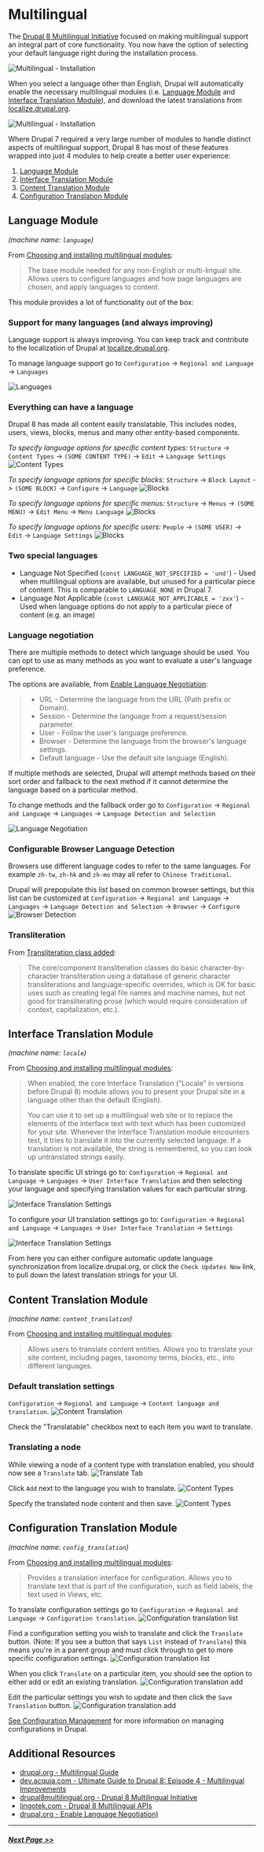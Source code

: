 # Multilingual

The [Drupal 8 Multilingual Initiative](http://www.drupal8multilingual.org/) focused on making multilingual support an integral part of core functionality. You now have the option of selecting
your default language right during the installation process.

![Multilingual - Installation](images/multilingual-install-1.png "Multilingual - Installation")

When you select a language other than English, Drupal will automatically enable the necessary multilingual modules (i.e. [Language Module](#language-module) and [Interface Translation Module](#interface-translation-module)), and download the latest translations from [localize.drupal.org](https://localize.drupal.org/).

![Multilingual - Installation](images/multilingual-install-2.png "Multilingual - Installation")

Where Drupal 7 required a very large number of modules to handle distinct aspects of multilingual support, Drupal 8 has most of these features wrapped into just 4 modules to help create a better user experience:

1. [Language Module](#language-module)
2. [Interface Translation Module](#interface-translation-module)
3. [Content Translation Module](#content-translation-module)
4. [Configuration Translation Module](#configuration-translation-module)

## Language Module
_(machine name: `language`)_

From [Choosing and installing multilingual modules](https://www.drupal.org/docs/8/multilingual/choosing-and-installing-multilingual-modules):

> The base module needed for any non-English or multi-lingual site. Allows users to configure languages and how page languages are chosen, and apply languages to content.

This module provides a lot of functionality out of the box:

### Support for many languages (and always improving)
Language support is always improving. You can keep track and contribute to the localization of Drupal at [localize.drupal.org](https://localize.drupal.org/).

To manage language support go to `Configuration` -> `Regional and Language` -> `Languages`

![Languages](images/multilingual-language-negotiation.png "Languages")

### Everything can have a language
Drupal 8 has made all content easily translatable. This includes nodes, users, views, blocks, menus and many other entity-based components.

*To specify language options for specific content types:*
`Structure` -> `Content Types` -> `(SOME CONTENT TYPE)` -> `Edit` -> `Language Settings`
![Content Types](images/multilingual-content-types.png "Content Types")

*To specify language options for specific blocks:*
`Structure` -> `Block Layout` -> `(SOME BLOCK)` -> `Configure` -> `Language`
![Blocks](images/multilingual-blocks.png "Blocks")

*To specify language options for specific menus:*
`Structure` -> `Menus` -> `(SOME MENU)` -> `Edit Menu` -> `Menu Language`
![Blocks](images/multilingual-menus.png "Blocks")

*To specify language options for specific users:*
`People` -> `(SOME USER)` -> `Edit` -> `Language Settings`
![Blocks](images/multilingual-users.png "Blocks")

### Two special languages
- Language Not Specified (`const LANGUAGE_NOT_SPECIFIED = 'und'`) - Used when multilingual options are available, but unused for a particular piece of content. This is comparable to `LANGUAGE_NONE` in Drupal 7.
- Language Not Applicable (`const LANGUAGE_NOT_APPLICABLE = 'zxx'`) - Used when language options do not apply to a particular piece of content (e.g. an image)

### Language negotiation

There are multiple methods to detect which language should be used. You can opt to use as many methods as you want to evaluate a user's language preference.

The options are available, from [Enable Language Negotiation](https://www.drupal.org/docs/7/multilingual/translating-site-interfaces/enable-language-negotiation):
> - URL - Determine the language from the URL (Path prefix or Domain).
> - Session - Determine the language from a request/session parameter.
> - User - Follow the user's language preference.
> - Browser - Determine the language from the browser's language settings.
> - Default language - Use the default site language (English).

If multiple methods are selected, Drupal will attempt  methods based on their sort order and fallback to the next method if it cannot determine the language based on a particular method.

To change  methods and the fallback order go to
`Configuration` -> `Regional and Language` -> `Languages` -> `Language Detection and Selection`

![Language Negotiation](images/multilingual-language-negotiation.png "Language Negotation")

### Configurable Browser Language Detection

Browsers use different language codes to refer to the same languages. For example `zh-tw`, `zh-hk` and `zh-mo` may all refer to `Chinese Traditional`.

Drupal will prepopulate this list based on common browser settings, but this list can be customized at
`Configuration` -> `Regional and Language` -> `Languages` -> `Language Detection and Selection` -> `Browser` -> `Configure`
![Browser Detection](images/multilingual-browser-detection.png "Browser Detection")

### Transliteration

From [Transliteration class added](https://www.drupal.org/node/1842748):
> The core/component transliteration classes do basic character-by-character transliteration using a database of generic character transliterations and language-specific overrides, which is OK for basic uses such as creating legal file names and machine names, but not good for transliterating prose (which would require consideration of context, capitalization, etc.).

## Interface Translation Module
*(machine name: `locale`)*

From [Choosing and installing multilingual modules](https://www.drupal.org/docs/8/multilingual/choosing-and-installing-multilingual-modules):

> When enabled, the core Interface Translation ("Locale" in versions before Drupal 8) module allows you to present your Drupal site in a language other than the default (English).
>
> You can use it to set up a multilingual web site or to replace the elements of the interface text with text which has been customized for your site. Whenever the Interface Translation module encounters text, it tries to translate it into the currently selected language. If a translation is not available, the string is remembered, so you can look up untranslated strings easily.

To translate specific UI strings go to:
`Configuration` -> `Regional and Language` -> `Languages` -> `User Interface Translation` and then selecting your language and specifying translation values for each particular string.

![Interface Translation Settings](images/multilingual-ui-translation-1.png "TInterface Translation Settings")

To configure your UI translation settings go to:
`Configuration` -> `Regional and Language` -> `Languages` -> `User Interface Translation` -> `Settings`

![Interface Translation Settings](images/multilingual-ui-translation-2.png "TInterface Translation Settings")

From here you can either configure automatic update language synchronization from localize.drupal.org, or click the `Check Updates Now` link, to pull down the latest translation strings for your UI.

## Content Translation Module
*(machine name: `content_translation`)*

From [Choosing and installing multilingual modules](https://www.drupal.org/docs/8/multilingual/choosing-and-installing-multilingual-modules):

> Allows users to translate content entities. Allows you to translate your site content, including pages, taxonomy terms, blocks, etc., into different languages.

### Default translation settings
`Configuration` -> `Regional and Language` -> `Content language and translation`.
![Content Translation](images/multilingual-content-translation-1.png "Content Translation")

Check the "Translatable" checkbox next to each item you want to translate.

### Translating a node

While viewing a node of a content type with translation enabled, you should now see a `Translate` tab.
![Translate Tab](images/multilingual-content-translation-2.png "Translate Tab")

Click `Add` next to the language you wish to translate.
![Content Types](images/multilingual-content-translation-3.png "Content Types")

Specify the translated node content and then save.
![Content Types](images/multilingual-content-translation-4.png "Content Types")

## Configuration Translation Module
*(machine name: `config_translation`)*

From [Choosing and installing multilingual modules](https://www.drupal.org/docs/8/multilingual/choosing-and-installing-multilingual-modules):

> Provides a translation interface for configuration. Allows you to translate text that is part of the configuration, such as field labels, the text used in Views, etc.

To translate configuration settings go to
`Configuration` -> `Regional and Language` -> `Configuration translation`.
![Configuration translation list](images/multilingual-configuration-translation-1.png "Configuration translation list")

Find a configuration setting you wish to translate and click the `Translate` button. (Note: If you see a button that says `List` instead of `Translate`) this means you're in a parent group and must click through to get to more specific configuration settings.
![Configuration translation list](images/multilingual-configuration-translation-2.png "Configuration translation list")

When you click `Translate` on a particular item, you should see the option to either add or edit an existing translation.
![Configuration translation add](images/multilingual-configuration-translation-3.png "Configuration translation add")

Edit the particular settings you wish to update and then click the `Save Translation` button.
![Configuration translation add](images/multilingual-configuration-translation-4.png "Configuration translation add")

[See Configuration Management](2.7-configuration-management.md) for more information on managing configurations in Drupal.

## Additional Resources

- [drupal.org - Multilingual Guide](https://www.drupal.org/docs/8/multilingual/)
- [dev.acquia.com - Ultimate Guide to Drupal 8: Episode 4 - Multilingual Improvements](https://dev.acquia.com/blog/ultimate-guide-drupal-8-episode-4-multilingual-improvements)
- [drupal8multilingual.org - Drupal 8 Multilingual Initiative](http://www.drupal8multilingual.org/)
- [lingotek.com - Drupal 8 Multilingual APIs](https://www.lingotek.com/ebook-drupal-8-multilingual-apis)
- [drupal.org - Enable Language Negotiation) ](https://www.drupal.org/docs/7/multilingual/translating-site-interfaces/enable-language-negotiation)


---

##### [Next Page >>](2.9-web-services.md)
